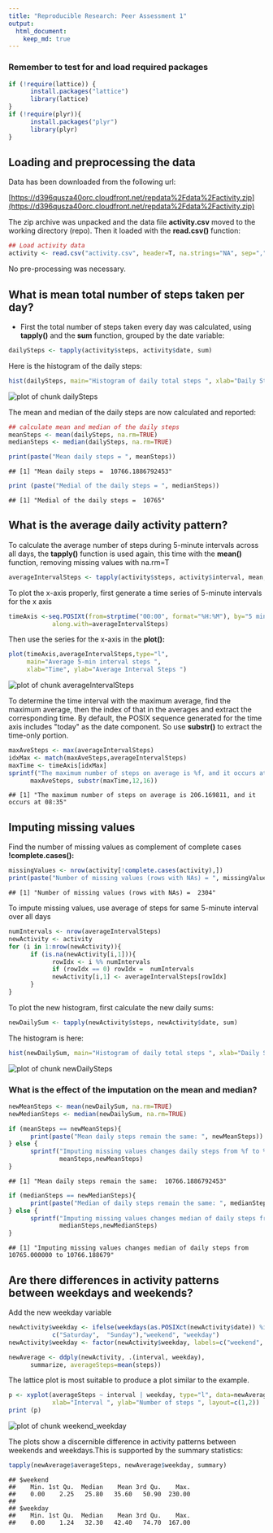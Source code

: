 ```yaml
---
title: "Reproducible Research: Peer Assessment 1"
output: 
  html_document:
    keep_md: true
---
```




### Remember to test for and load required packages

```r
if (!require(lattice)) {
      install.packages("lattice")
      library(lattice)
}
if (!require(plyr)){
      install.packages("plyr")
      library(plyr)
}
```

## Loading and preprocessing the data
Data has been downloaded from the following url:

[https://d396qusza40orc.cloudfront.net/repdata%2Fdata%2Factivity.zip](https://d396qusza40orc.cloudfront.net/repdata%2Fdata%2Factivity.zip)

The zip archive was unpacked and the data file **activity.csv**  moved to the working directory (repo). Then it loaded with the **read.csv()** function:


```r
## Load activity data
activity <- read.csv("activity.csv", header=T, na.strings="NA", sep=",")
```

No pre-processing was necessary. 

## What is mean total number of steps taken per day?
- First the total number of steps taken every day was calculated, using **tapply()** and the **sum** function, grouped by the date variable: 

```r
dailySteps <- tapply(activity$steps, activity$date, sum)
```

Here is the histogram of the daily steps:

```r
hist(dailySteps, main="Histogram of daily total steps ", xlab="Daily Steps ")
```

![plot of chunk dailySteps](figure/dailySteps.png) 

The mean and median of the daily steps are now calculated and reported:

```r
## calculate mean and median of the daily steps
meanSteps <- mean(dailySteps, na.rm=TRUE)
medianSteps <- median(dailySteps, na.rm=TRUE)

print(paste("Mean daily steps = ", meanSteps))
```

```
## [1] "Mean daily steps =  10766.1886792453"
```

```r
print (paste("Medial of the daily steps = ", medianSteps))
```

```
## [1] "Medial of the daily steps =  10765"
```

## What is the average daily activity pattern?
To calculate the average number of steps during 5-minute intervals across all days, the **tapply()** function is used again, this time with the **mean()** function, removing missing values with na.rm=T

```r
averageIntervalSteps <- tapply(activity$steps, activity$interval, mean, na.rm=TRUE)
```

To plot the x-axis properly, first generate a time series of 5-minute intervals for the x axis

```r
timeAxis <-seq.POSIXt(from=strptime("00:00", format="%H:%M"), by="5 min",
            along.with=averageIntervalSteps)
```

Then use the series for the x-axis in the **plot():**

```r
plot(timeAxis,averageIntervalSteps,type="l",
     main="Average 5-min interval steps ",
     xlab="Time", ylab="Average Interval Steps ")
```

![plot of chunk averageIntervalSteps](figure/averageIntervalSteps.png) 

To determine the time interval with the maximum average, find the maximum average, then the index of that in the averages and extract the corresponding time. By default, the POSIX sequence generated for the time axis includes "today" as the date component. So use **substr()** to extract the time-only portion.


```r
maxAveSteps <- max(averageIntervalSteps)
idxMax <- match(maxAveSteps,averageIntervalSteps)
maxTime <- timeAxis[idxMax]
sprintf("The maximum number of steps on average is %f, and it occurs at %s",
      maxAveSteps, substr(maxTime,12,16))
```

```
## [1] "The maximum number of steps on average is 206.169811, and it occurs at 08:35"
```

## Imputing missing values
Find the number of missing values as complement of complete cases **!complete.cases():**


```r
missingValues <- nrow(activity[!complete.cases(activity),])
print(paste("Number of missing values (rows with NAs) = ", missingValues))
```

```
## [1] "Number of missing values (rows with NAs) =  2304"
```

To impute missing values, use average of steps for same 5-minute interval over all days


```r
numIntervals <- nrow(averageIntervalSteps)
newActivity <- activity
for (i in 1:nrow(newActivity)){
      if (is.na(newActivity[i,1])){
            rowIdx <- i %% numIntervals
            if (rowIdx == 0) rowIdx =  numIntervals
            newActivity[i,1] <- averageIntervalSteps[rowIdx]
      }
}
```

To plot the new histogram, first calculate the new daily sums:


```r
newDailySum <- tapply(newActivity$steps, newActivity$date, sum)
```

The histogram is here:


```r
hist(newDailySum, main="Histogram of daily total steps ", xlab="Daily Steps ")
```

![plot of chunk newDailySteps](figure/newDailySteps.png) 

### What is the effect of the imputation on the mean and median?

```r
newMeanSteps <- mean(newDailySum, na.rm=TRUE)
newMedianSteps <- median(newDailySum, na.rm=TRUE)

if (meanSteps == newMeanSteps){
      print(paste("Mean daily steps remain the same: ", newMeanSteps))
} else {
      sprintf("Imputing missing values changes daily steps from %f to %f", 
              meanSteps,newMeanSteps)
}
```

```
## [1] "Mean daily steps remain the same:  10766.1886792453"
```

```r
if (medianSteps == newMedianSteps){
      print(paste("Median of daily steps remain the same: ", medianSteps))
} else {
      sprintf("Imputing missing values changes median of daily steps from %f to %f", 
              medianSteps,newMedianSteps)
}
```

```
## [1] "Imputing missing values changes median of daily steps from 10765.000000 to 10766.188679"
```

## Are there differences in activity patterns between weekdays and weekends?
Add the new weekday variable


```r
newActivity$weekday <- ifelse(weekdays(as.POSIXct(newActivity$date)) %in% 
            c("Saturday",  "Sunday"),"weekend", "weekday")
newActivity$weekday <- factor(newActivity$weekday, labels=c("weekend", "weekday"))

newAverage <- ddply(newActivity, .(interval, weekday), 
      summarize, averageSteps=mean(steps))
```

The lattice plot is most suitable to produce a plot similar to the example.


```r
p <- xyplot(averageSteps ~ interval | weekday, type="l", data=newAverage,
            xlab="Interval ", ylab="Number of steps ", layout=c(1,2))
print (p)
```

![plot of chunk weekend_weekday](figure/weekend_weekday.png) 

The plots show a discernible difference in activity patterns between weekends and weekdays.This is supported by the summary statistics:


```r
tapply(newAverage$averageSteps, newAverage$weekday, summary)
```

```
## $weekend
##    Min. 1st Qu.  Median    Mean 3rd Qu.    Max. 
##    0.00    2.25   25.80   35.60   50.90  230.00 
## 
## $weekday
##    Min. 1st Qu.  Median    Mean 3rd Qu.    Max. 
##    0.00    1.24   32.30   42.40   74.70  167.00
```

